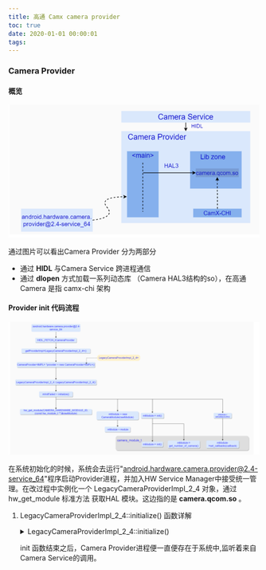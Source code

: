```yaml
---
title: 高通 Camx camera provider
toc: true
date: 2020-01-01 00:00:01
tags: 
---
```


### Camera Provider

#### 概览

<img src="%E9%AB%98%E9%80%9A%20Camx%20camera%20provider/image-20201021102734471.png" alt="camera provider" style="zoom:80%;" />

通过图片可以看出Camera Provider 分为两部分

- 通过 **HIDL** 与Camera Service 跨进程通信
- 通过 **dlopen** 方式加载一系列动态库 （Camera HAL3结构的so），在高通Camera 是指 camx-chi 架构

#### Provider init 代码流程

![init 代码流程](%E9%AB%98%E9%80%9A%20Camx%20camera%20provider/image-20201021143242020.png)

在系统初始化的时候，系统会去运行"android.hardware.camera.provider@2.4-service_64"程序启动Provider进程，并加入HW Service Manager中接受统一管理。在改过程中实例化一个 LegacyCameraProviderImpl_2_4 对象，通过 hw_get_module 标准方法 获取HAL 模块。这边指的是 **camera.qcom.so** 。

1. LegacyCameraProviderImpl_2_4::initialize() 函数详解

	<details>
	<summary>LegacyCameraProviderImpl_2_4::initialize()</summary>

    ```c++
    // hardware/interfaces/camera/provider/2.4/default/LegacyCameraProviderImpl_2_4.cpp
   bool LegacyCameraProviderImpl_2_4::initialize() {
       camera_module_t *rawModule;
    
    	//获取 camera.qcom.so 可以理解为和 camxhal3entry.cpp 建立联系
       int err = hw_get_module(CAMERA_HARDWARE_MODULE_ID, (const hw_module_t **)&rawModule); 		
    
       //将 camera.qcom.so 获取的句柄保存在 mModule 对象中 ，该函数定义在 CameraModule.cpp 
       mModule = new CameraModule(rawModule);
       
       //我们可以跟进去看看 init() 非常明显 实际就是进行 camx 的初始化，camxhal3entry.cpp  { CAMX:: init()} 
    err = mModule->init();
       
       // 设置回调函数，用于接受camx-chi的数据和事件
    err = mModule->setCallbacks(this);
       
       mNumberOfLegacyCameras = mModule->getNumberOfCameras();
       return false; // mInitFailed
   }
    ```
   
    </details>
   
   init 函数结束之后，Camera Provider进程便一直便存在于系统中,监听着来自Camera Service的调用。